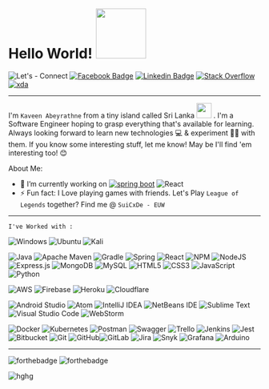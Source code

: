 # Hello World!  <img src="https://i.pinimg.com/originals/9d/9b/d1/9d9bd13afce1a798d22ecfd9897730ed.gif" width="100px"> 
![Let's - Connect](https://img.shields.io/badge/Let's-Connect-lightgrey?style=for-the-badge) [![Facebook Badge](https://img.shields.io/badge/Facebook-1877F2?style=for-the-badge&logo=facebook&logoColor=white&link=https://www.facebook.com/KaveenAbeyrathne/)](https://www.facebook.com/KaveenAbeyrathne/) [![Linkedin Badge](https://img.shields.io/badge/linkedin-%230077B5.svg?style=for-the-badge&logo=linkedin&logoColor=white&link=https://www.linkedin.com/in/kaveenabeyrathne/)](https://www.linkedin.com/in/kaveenabeyrathne/) [![Stack Overflow](https://img.shields.io/badge/-Stackoverflow-FE7A16?style=for-the-badge&logo=stack-overflow&logoColor=white&link=https://stackoverflow.com/users/13172334/kaveen-m)](https://stackoverflow.com/users/13172334/kaveen-m) [![xda](https://img.shields.io/badge/XDA-Developers-F59812?style=for-the-badge&logo=xda-developers&logoColor=white&link=https://forum.xda-developers.com/m/suicxde.7379507/)](https://forum.xda-developers.com/m/suicxde.7379507/) 







<hr>

 I'm `Kaveen Abeyrathne` from a tiny island called Sri Lanka <img src="https://upload.wikimedia.org/wikipedia/commons/a/a3/Animated-Flag-Sri-Lanka.gif" width="30px"> . I'm a Software Engineer hoping to grasp everything that's available for learning. Always looking forward to learn new technologies 💻 & experiment 👨‍🔬 with them. If you know some interesting stuff, let me know! May be I'll find 'em interesting too! 😊 
 
About Me:

- 🔭 I’m currently working on [![spring boot](https://img.shields.io/badge/-Spring%20Boot-white?style=plastic&logo=spring)](https://www.spring.io)  ![React](https://img.shields.io/badge/-React-black?style=plastic&logo=React)
- ⚡ Fun fact: I Love playing games with friends. Let's Play `League of Legends` together? Find me @ `SuiCxDe - EUW`

<hr>

 `I've Worked with : ` 
 
![Windows](https://img.shields.io/badge/Windows-0078D6?style=for-the-badge&logo=windows&logoColor=white) ![Ubuntu](https://img.shields.io/badge/Ubuntu-E95420?style=for-the-badge&logo=ubuntu&logoColor=white) ![Kali](https://img.shields.io/badge/Kali-268BEE?style=for-the-badge&logo=kalilinux&logoColor=white)
 
![Java](https://img.shields.io/badge/java-%23ED8B00.svg?style=for-the-badge&logo=java&logoColor=white) ![Apache Maven](https://img.shields.io/badge/Apache%20Maven-C71A36?style=for-the-badge&logo=Apache%20Maven&logoColor=white) ![Gradle](https://img.shields.io/badge/Gradle-02303A.svg?style=for-the-badge&logo=Gradle&logoColor=white) ![Spring](https://img.shields.io/badge/spring-%236DB33F.svg?style=for-the-badge&logo=spring&logoColor=white) ![React](https://img.shields.io/badge/react-%2320232a.svg?style=for-the-badge&logo=react&logoColor=%2361DAFB) ![NPM](https://img.shields.io/badge/NPM-%23000000.svg?style=for-the-badge&logo=npm&logoColor=white) ![NodeJS](https://img.shields.io/badge/node.js-6DA55F?style=for-the-badge&logo=node.js&logoColor=white) ![Express.js](https://img.shields.io/badge/express.js-%23404d59.svg?style=for-the-badge&logo=express&logoColor=%2361DAFB) ![MongoDB](https://img.shields.io/badge/MongoDB-%234ea94b.svg?style=for-the-badge&logo=mongodb&logoColor=white) ![MySQL](https://img.shields.io/badge/mysql-%2300f.svg?style=for-the-badge&logo=mysql&logoColor=white) ![HTML5](https://img.shields.io/badge/html5-%23E34F26.svg?style=for-the-badge&logo=html5&logoColor=white) ![CSS3](https://img.shields.io/badge/css3-%231572B6.svg?style=for-the-badge&logo=css3&logoColor=white) ![JavaScript](https://img.shields.io/badge/javascript-%23323330.svg?style=for-the-badge&logo=javascript&logoColor=%23F7DF1E) ![Python](https://img.shields.io/badge/python-3670A0?style=for-the-badge&logo=python&logoColor=ffdd54) 

![AWS](https://img.shields.io/badge/AWS-%23FF9900.svg?style=for-the-badge&logo=amazon-aws&logoColor=white) ![Firebase](https://img.shields.io/badge/firebase-%23039BE5.svg?style=for-the-badge&logo=firebase) ![Heroku](https://img.shields.io/badge/heroku-%23430098.svg?style=for-the-badge&logo=heroku&logoColor=white)  ![Cloudflare](https://img.shields.io/badge/Cloudflare-F38020?style=for-the-badge&logo=Cloudflare&logoColor=white)

![Android Studio](https://img.shields.io/badge/Android%20Studio-3DDC84.svg?style=for-the-badge&logo=android-studio&logoColor=white) ![Atom](https://img.shields.io/badge/Atom-%2366595C.svg?style=for-the-badge&logo=atom&logoColor=white) ![IntelliJ IDEA](https://img.shields.io/badge/IntelliJIDEA-000000.svg?style=for-the-badge&logo=intellij-idea&logoColor=white) ![NetBeans IDE](https://img.shields.io/badge/NetBeansIDE-1B6AC6.svg?style=for-the-badge&logo=apache-netbeans-ide&logoColor=white) ![Sublime Text](https://img.shields.io/badge/sublime_text-%23575757.svg?style=for-the-badge&logo=sublime-text&logoColor=important) ![Visual Studio Code](https://img.shields.io/badge/Visual%20Studio%20Code-0078d7.svg?style=for-the-badge&logo=visual-studio-code&logoColor=white) ![WebStorm](https://img.shields.io/badge/webstorm-143?style=for-the-badge&logo=webstorm&logoColor=white&color=black) 

![Docker](https://img.shields.io/badge/docker-%230db7ed.svg?style=for-the-badge&logo=docker&logoColor=white) ![Kubernetes](https://img.shields.io/badge/kubernetes-%23326ce5.svg?style=for-the-badge&logo=kubernetes&logoColor=white) ![Postman](https://img.shields.io/badge/Postman-FF6C37?style=for-the-badge&logo=postman&logoColor=white) ![Swagger](https://img.shields.io/badge/-Swagger-%23Clojure?style=for-the-badge&logo=swagger&logoColor=white) ![Trello](https://img.shields.io/badge/Trello-%23026AA7.svg?style=for-the-badge&logo=Trello&logoColor=white) ![Jenkins](https://img.shields.io/badge/jenkins-%232C5263.svg?style=for-the-badge&logo=jenkins&logoColor=white) ![Jest](https://img.shields.io/badge/-jest-%23C21325?style=for-the-badge&logo=jest&logoColor=white) ![Bitbucket](https://img.shields.io/badge/bitbucket-%230047B3.svg?style=for-the-badge&logo=bitbucket&logoColor=white) ![Git](https://img.shields.io/badge/git-%23F05033.svg?style=for-the-badge&logo=git&logoColor=white) ![GitHub](https://img.shields.io/badge/github-%23121011.svg?style=for-the-badge&logo=github&logoColor=white)![GitLab](https://img.shields.io/badge/gitlab-%23181717.svg?style=for-the-badge&logo=gitlab&logoColor=white)  ![Jira](https://img.shields.io/badge/jira-%230A0FFF.svg?style=for-the-badge&logo=jira&logoColor=white) ![Snyk](https://img.shields.io/badge/Snyk-4C4A73?style=for-the-badge&logo=snyk&logoColor=white)    ![Grafana](https://img.shields.io/badge/Grafana-F2F4F9?style=for-the-badge&logo=grafana&logoColor=orange&labelColor=F2F4F9) ![Arduino](https://img.shields.io/badge/-Arduino-00979D?style=for-the-badge&logo=Arduino&logoColor=white)




<hr>

![forthebadge](https://forthebadge.com/images/badges/powered-by-black-magic.svg)  ![forthebadge](https://forthebadge.com/images/badges/built-with-love.svg) 

![hghg](https://badges.pufler.dev/years/SuiCxDe007)
